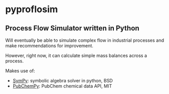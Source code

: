 # pyproflosim

## Process Flow Simulator written in Python

Will eventually be able to simulate complex flow in industrial processes and make recommendations for improvement.

However, right now, it can calculate simple mass balances across a process.

Makes use of:

* [SymPy](http://www.sympy.org/en/index.html): symbolic algebra solver in python, BSD
* [PubChemPy](https://pubchempy.readthedocs.io/en/latest/): PubChem chemical data API, MIT

